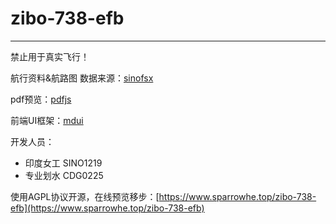 # zibo-738-efb

---

禁止用于真实飞行！

航行资料&航路图 数据来源：[sinofsx](https://wiki.sinofsx.com/index.php?title=%E8%88%AA%E8%A1%8C%E8%B5%84%E6%96%99)

pdf预览：[pdfjs](https://github.com/mozilla/pdf.js)

前端UI框架：[mdui](https://github.com/zdhxiong/mdui)

开发人员：
- 印度女工 SINO1219
- 专业划水 CDG0225

使用AGPL协议开源，在线预览移步：[https://www.sparrowhe.top/zibo-738-efb](https://www.sparrowhe.top/zibo-738-efb)
